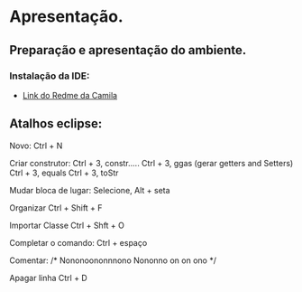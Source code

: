# Apresentação.

## Preparação e apresentação do ambiente.

### Instalação da IDE:
- [Link do Redme da Camila](https://github.com/cami-la/curso-dio-dominando-ides-java)


## Atalhos eclipse:

Novo:
Ctrl + N 

Criar construtor:
Ctrl + 3, constr.....
Ctrl + 3, ggas (gerar getters and Setters)
Ctrl + 3, equals 
Ctrl + 3, toStr

Mudar bloca de lugar:
Selecione,
Alt + seta

Organizar
Ctrl + Shift + F

Importar Classe
Ctrl + Shft + O

Completar o comando:
Ctrl + espaço

Comentar:
/* Nononoononnnono
Nononno on on ono */

Apagar linha
Ctrl + D 


